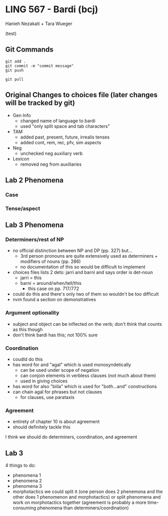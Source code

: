 # LING 567 - Bardi (bcj)
Hanieh Nezakati + Tara Wueger

(test)
## Git Commands
```
git add .
git commit -m "commit message"
git push

git pull
```

## Original Changes to choices file (later changes will be tracked by git)
- Gen Info
  - changed name of language to bardi
  - used "only split space and tab characters"
- TAM
  - added past, present, future, irrealis tenses
  - added cont, rem, rec, pfv, sim aspects
- Neg
  - unchecked neg auxiliary verb
- Lexicon
  - removed neg from auxiliaries

## Lab 2 Phenomena
### Case
### Tense/aspect

## Lab 3 Phenomena
### Determiners/rest of NP
- no official distinction between NP and DP (pp. 327) but...
  - 3rd person pronouns are quite extensively used as determiners + modifiers of nouns (pp. 286)
  - no documentation of this so would be difficult to implement
- choices files lists 2 dets: jarri and barni and says order is det-noun
  - jarri = this
  - barni = around/when/tell/this
    - this case on pp. 717/772
- could do this and there's only two of them so wouldn't be too difficult
- nvm found a section on demonstratives

### Argument optionality
- subject and object can be inflected on the verb; don't think that counts as this though
- don't think bardi has this; not 100% sure

### Coordination
- coudld do this
- has word for and "agal" which is used monosyndetically
  - can be used under scope of negation
  - can conjoin elements in verbless clauses (not much about them)
  - used in giving choices
- has word for also "biila" which is used for "both...and" constructions
- can chain agal for phrases but not clauses
  - for clauses, use parataxis

### Agreement
- entirety of chapter 10 is about agreement
- should definitely tackle this

I think we should do determiners, coordination, and agreement

## Lab 3
4 things to do:
  - phenomena 1
  - phenomena 2
  - phenomena 3
  - morphotactics
we could split it (one person does 2 phenemona and the other does 1 phenomenon and morphotactics)
or split phenomena and work on morphotactics together (agreement is probably a more time-consuming phenomena than determiners/coordination)